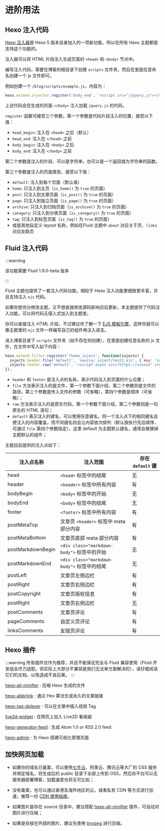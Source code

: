 # 进阶用法

<Adsense :data-ad-client=$themeConfig.ads.client :data-ad-slot=$themeConfig.ads.slot is-new-ads-code="yes" class="side-ads"></Adsense>

## Hexo 注入代码

[Hexo 注入器](https://hexo.io/zh-cn/api/injector.html)是 Hexo 5 版本自身加入的一项新功能，所以在所有 Hexo 主题都是支持这个功能的。

注入器可以将 HTML 片段注入生成页面的 `<head>` 和 `<body>` 节点中。

编写注入代码，需要在博客的根目录下创建 `scripts` 文件夹，然后在里面任意命名创建一个 js 文件即可。

例如创建一个 `/blog/scripts/example.js`，内容为：

```javascript
hexo.extend.injector.register('body_end', '<script src="/jquery.js"></script>', 'default');
```

上述代码会在生成的页面 `</body>` 注入加载 `jquery.js` 的代码。

`register` 函数可接受三个参数，第一个参数是代码片段注入的位置，接受以下值：  
- `head_begin`: 注入在 `<head>` 之后（默认）  
- `head_end`: 注入在 `</head>` 之前  
- `body_begin`: 注入在 `<body>` 之后  
- `body_end`: 注入在 `</body>` 之前  

第二个参数是注入的片段，可以是字符串，也可以是一个返回值为字符串的函数。

第三个参数是注入的页面类型，接受以下值：
- `default`: 注入到每个页面（默认值）  
- `home`: 只注入到主页（`is_home()` 为 `true` 的页面）  
- `post`: 只注入到文章页面（`is_post()` 为 `true` 的页面）  
- `page`: 只注入到独立页面（`is_page()` 为 `true` 的页面）  
- `archive`: 只注入到归档页面（`is_archive()` 为 `true` 的页面）  
- `category`: 只注入到分类页面（`is_category()` 为 `true` 的页面）  
- `tag`: 只注入到标签页面（`is_tag()` 为 `true` 的页面）  
- 或是其他自定义 layout 名称，例如在Fluid 主题中 `about` 对应关于页、`links` 对应友联页  

## Fluid 注入代码

:::warning

该功能需要 Fluid 1.9.0-beta 版本

:::

Fluid 主题也提供了一套注入代码功能，相较于 Hexo 注入功能更细致更丰富，并且支持注入 `ejs` 代码。

如果你想充分修改主题，又不想直接修改源码影响日后更新，本主题提供了代码注入功能，可以将代码无侵入式加入到主题里。

你可以直接注入 HTML 片段，不过建议你了解一下 [EJS 模板引擎](https://ejs.bootcss.com/)，这样你就可以像主题里的 `ejs` 文件一样编写自己的组件再注入进去。

进入博客目录下 `scripts` 文件夹（如不存在则创建），在里面创建任意名称的 js 文件，在文件中写入如下内容：

```javascript
hexo.extend.filter.register('theme_inject', function(injects) {
  injects.header.file('default', 'source/_inject/test1.ejs', { key: 'value' }, -1);
  injects.footer.raw('default', '<script async src="https://xxxxxx" crossorigin="anonymous"></script>');
});
```

- `header` 和 `footer` 是注入点的名称，表示代码注入到页面的什么位置；
- `file` 方法表示注入的是文件，第一个参数下面介绍，第二个参数则是文件的路径，第三个参数是传入文件的参数（可省略），第四个参数是顺序（可省略）；
- `raw` 方法表示注入的是原生代码，第一个参数下面介绍，第二个参数则是一句原生的 HTML 语句；
- `default` 表示注入的键名，可以使用任意键名，同一个注入点下的相同键名会使注入的内容覆盖，而不同键名则会让内容依次排列（默认按执行先后顺序，可通过 `file` 第四个参数指定），这里 default 为主题默认键名，通常会替换掉主题默认的组件；

主题目前提供的注入点如下：

| 注入点名称 | 注入范围 | 存在 `default` 键 |
| --- | --- | --- |
| head | `<head>` 标签中的结尾 | 无 |
| header | `<header>` 标签中所有内容 | 有 |
| bodyBegin | `<body>` 标签中的开始 | 无 |
| bodyEnd | `<body>` 标签中的结尾 | 无 |
| footer | `<footer>` 标签中所有内容 | 有 |
| postMetaTop | 文章页 `<header>` 标签中 meta 部分内容 | 有 |
| postMetaBottom | 文章页底部 meta 部分内容 | 有 |
| postMarkdownBegin | `<div class="markdown-body">` 标签中的开始 | 无 |
| postMarkdownEnd | `<div class="markdown-body">` 标签中的结尾 | 无 |
| postLeft | 文章页左侧边栏 | 有 |
| postRight | 文章页右侧边栏 | 有 |
| postCopyright | 文章页版权信息 | 有 |
| postRight | 文章页右侧边栏 | 无 |
| postComments | 文章页评论 | 有 |
| pageComments | 自定义页评论 | 有 |
| linksComments | 友链页评论 | 有 |

## Hexo 插件

:::warning
所有插件仅作为推荐，并且不能保证完全与 Fluid 兼容使用（Fluid 开发组会尽力适配，但实际上大部分不兼容是我们无法单方面解决的），请仔细阅读它们的文档，以免造成不良后果。
:::

[hexo-all-minifier](https://github.com/chenzhutian/hexo-all-minifier) : 压缩 Hexo 生成的文件

[hexo-abbrlink](https://github.com/rozbo/hexo-abbrlink) : 通过 Hex 算法生成永久的文章链接

[hexo-tag-dplayer](https://github.com/MoePlayer/hexo-tag-dplayer) : 可以在文章中插入视频 Tag

[live2d-widget](https://github.com/stevenjoezhang/live2d-widget) : 在网页上加入 Live2D 看板娘

[hexo-generator-feed](https://github.com/hexojs/hexo-generator-feed) : 生成 Atom 1.0 or RSS 2.0 feed

[hexo-admin](https://github.com/jaredly/hexo-admin) : 为 Hexo 搭建可视化管理页面

<InArticleAdsense :data-ad-client=$themeConfig.ads.client :data-ad-slot=$themeConfig.ads.inSlot is-new-ads-code="yes"></InArticleAdsense>

## 加快网页加载

- 如果你的域名已备案，可以使用[七牛云](https://s.qiniu.com/N7beiu)、阿里云、腾讯云等大厂的 OSS 服务并绑定域名，将生成后的 public 目录下全部上传到 OSS，然后你不仅可以无服务器部署博客，加载速度也将无可比拟；

- 没有备案，也可以通过香港及海外地区的云，或者私有 CDN 等方式进行加速，推荐一份 [CDN 使用指南](https://www.julydate.com/post/60859300)。

- 如果图片是存在 source 目录中，建议搭配 [hexo-all-minifier](https://github.com/chenzhutian/hexo-all-minifier) 插件，可自动对图片进行压缩；

- 如果是存放在外部的图片，建议先使用 [tinypng](https://tinypng.com) 进行压缩。
